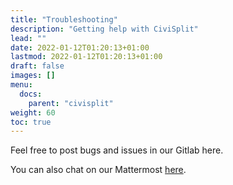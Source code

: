 ```yaml
---
title: "Troubleshooting"
description: "Getting help with CiviSplit"
lead: ""
date: 2022-01-12T01:20:13+01:00
lastmod: 2022-01-12T01:20:13+01:00
draft: false
images: []
menu: 
  docs:
    parent: "civisplit"
weight: 60
toc: true
---
```

Feel free to post bugs and issues in our Gitlab here.

You can also chat on our Mattermost [here](https://matter.openvideo.tech).